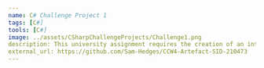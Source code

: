 ```yaml
---
name: C# Challenge Project 1
tags: [C#]
tools: [C#]
image: ../assets/CSharpChallengeProjects/Challenge1.png
description: This university assignment requires the creation of an interactive system for collecting and validating team member data.
external_url: https://github.com/Sam-Hedges/CCW4-Artefact-SID-210473
---
```

